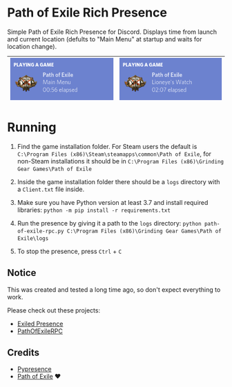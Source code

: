 # Path of Exile Rich Presence

Simple Path of Exile Rich Presence for Discord. Displays time from launch and current location (defults to "Main Menu" at startup and waits for location change).

![](examples/menu.png) | ![](examples/location.png)
:-:|:-:

# Running
1. Find the game installation folder. For Steam users the default is `C:\Program Files (x86)\Steam\steamapps\common\Path of Exile`, for non-Steam installations it should be in `C:\Program Files (x86)\Grinding Gear Games\Path of Exile`

2. Inside the game installation folder there should be a `logs` directory with a `Client.txt` file inside.

3. Make sure you have Python version at least 3.7 and install required libraries: `python -m pip install -r requirements.txt`

4. Run the presence by giving it a path to the `logs` directory: `python path-of-exile-rpc.py C:\Program Files (x86)\Grinding Gear Games\Path of Exile\logs`

5. To stop the presence, press `Ctrl` + `C`


## Notice
This was created and tested a long time ago, so don't expect everything to work.

Please check out these projects:
- [Exiled Presence](https://github.com/nibbydev/Exiled-Presence)
- [PathOfExileRPC](https://github.com/xKynn/PathOfExileRPC)


## Credits
- [Pypresence](https://pypi.org/project/pypresence/)
- [Path of Exile](https://www.pathofexile.com) ❤️
